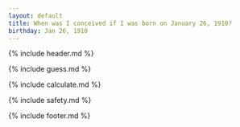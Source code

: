 ```yaml
---
layout: default
title: When was I conceived if I was born on January 26, 1910?
birthday: Jan 26, 1910
---
```


{% include header.md %}

{% include guess.md %}

{% include calculate.md %}

{% include safety.md %}

{% include footer.md %}



